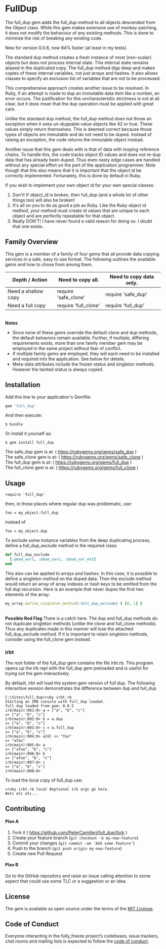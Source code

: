 # FullDup

The full_dup gem adds the full_dup method to all objects descended from the
Object class. While this gem makes extensive use of monkey patching, it does
not modify the behaviour of any existing methods. This is done to minimize
the risk of breaking any existing code.

New for version 0.0.6, now 84% faster (at least in my tests).

The standard dup method creates a fresh instance of most (non-scalar) objects
but does not process internal state. This internal state remains aliased in the
duplicated copy. The full_dup method digs deep and makes copies of these
internal variables, not just arrays and hashes. It also allows classes to
specify an exclusion list of variables that are not to be processed.

This comprehensive approach creates another issue to be resolved. In Ruby, if an
attempt is made to dup an immutable data item like a number, an error occurs.
The justification for this uncharacteristic strictness is not at all clear, but
it does mean that the dup operation must be applied with great care.

Unlike the standard dup method, the full\_dup method does not throw an
exception when it sees un-duppable value objects like 42 or true. These values
simply return themselves. This is deemed correct because those types of objects
are immutable and do not need to be duped. Instead of raising an exception,
the code returns the immutable object instead.

Another issue that this gem deals with is that of data with looping reference
chains. To handle this, the code tracks object ID values and does not re-dup
data that has already been duped. Thus even nasty edge cases are handled
without any special effort on the part of the application programmer. Note though
that this also means that it is important that the object id be correctly
implemented. Fortunately, this is done by default in Ruby.

If you wish to implement your own object id for your own special classes:
1. Don't! If object_id is broken,
then full_dup (and a whole lot of other things too) will also be broken!
2. It's all on you to do as good a job as Ruby. Like the Ruby object id method,
your method must create id values that are unique to each object and are perfectly
repeatable for that object.
3. Really DON'T! I have never found a valid reason for doing so. I doubt that one exists.

## Family Overview

This gem is a member of a family of four gems that all provide data copying
services in a safe, easy to use format. The following outlines the available
gems and how to chose from among them.

Depth / Action | Need to copy all. | Need to copy data only.
---------------|------------------------------|------------
Need a shallow copy | require 'safe\_clone' | require 'safe\_dup'
Need a full copy    | require 'full\_clone' | require 'full\_dup'

<br>**Notes**
* Since none of these gems override the default clone and dup
methods, the default behaviors remain available. Further, if multiple,
differing requirements exists, more than one family member gem may be
employed in the same project without fear of conflict.
* If multiple family gems are employed, they will each need to be installed and
required into the application. See below for details.
* Meta-data attributes include the frozen status and singleton methods. However
the tainted status is always copied.


## Installation

Add this line to your application's Gemfile:

```ruby
gem 'full_dup'
```

And then execute:

    $ bundle

Or install it yourself as:

    $ gem install full_dup

The safe_dup gem is at: ( https://rubygems.org/gems/safe_dup )
<br>The safe_clone gem is at: ( https://rubygems.org/gems/safe_clone )
<br>The full_dup gem is at: ( https://rubygems.org/gems/full_dup )
<br>The full_clone gem is at: ( https://rubygems.org/gems/full_clone )

## Usage

    require 'full_dup'

then, in those places where regular dup was problematic, use:

    foo = my_object.full_dup

instead of

    foo = my_object.dup

To exclude some instance variables from the deep duplicating process, define a
full_dup_exclude method in the required class:

```ruby
def full_dup_exclude
  [:@bad_var1, :@bad_var2, :@bad_var_etc]
end
```
This also can be applied to arrays and hashes. In this case, it is possible to
define a singleton method on the duped data. Then the exclude method would
return an array of array indexes or hash keys to be omitted from the full dup
recursion. Here is an example that never dupes the first two elements of the
array:

```ruby
my_array.define_singleton_method(:full_dup_exclude) { [0, 1] }
```
<br>**Possible Red Flag** There is a catch here. The dup and full_dup methods
do not duplicate singleton methods (unlike the clone and full_clone methods).
Thus any duplicates made in this manner will lose the attached full_dup_exclude
method. If it is important to retain singleton methods, consider using the
full_clone gem instead.

### irbt

The root folder of the full_dup gem contains the file irbt.rb. This program
opens up the irb repl with the full_dup gem preloaded and is useful for trying
out the gem interactively.

By default, irbt will load the system gem version of full dup. The following
interactive session demonstrates the difference between dup and full_dup

```
C:\Sites\full_dup>ruby irbt.rb
Starting an IRB console with full_dup loaded.
full_dup loaded from gem: 0.0.5
irb(main):001:0> a = ["a", "b", "c"]
=> ["a", "b", "c"]
irb(main):002:0> b = a.dup
=> ["a", "b", "c"]
irb(main):003:0> c = a.full_dup
=> ["a", "b", "c"]
irb(main):004:0> a[0] << "foo"
=> "afoo"
irb(main):005:0> a
=> ["afoo", "b", "c"]
irb(main):006:0> b
=> ["afoo", "b", "c"]
irb(main):007:0> c
=> ["a", "b", "c"]
irb(main):008:0>
```
To load the local copy of full_dup use:
```
>ruby irbt.rb local #optional irb args go here.
#etc etc etc...
```

## Contributing

#### Plan A

1. Fork it ( https://github.com/PeterCamilleri/full_dup/fork )
2. Create your feature branch (`git checkout -b my-new-feature`)
3. Commit your changes (`git commit -am 'Add some feature'`)
4. Push to the branch (`git push origin my-new-feature`)
5. Create new Pull Request

#### Plan B

Go to the GitHub repository and raise an issue calling attention to some
aspect that could use some TLC or a suggestion or an idea.

## License

The gem is available as open source under the terms of the
[MIT License](./LICENSE.txt).

## Code of Conduct

Everyone interacting in the fully_freeze project’s codebases, issue trackers,
chat rooms and mailing lists is expected to follow the
[code of conduct](./CODE_OF_CONDUCT.md).
